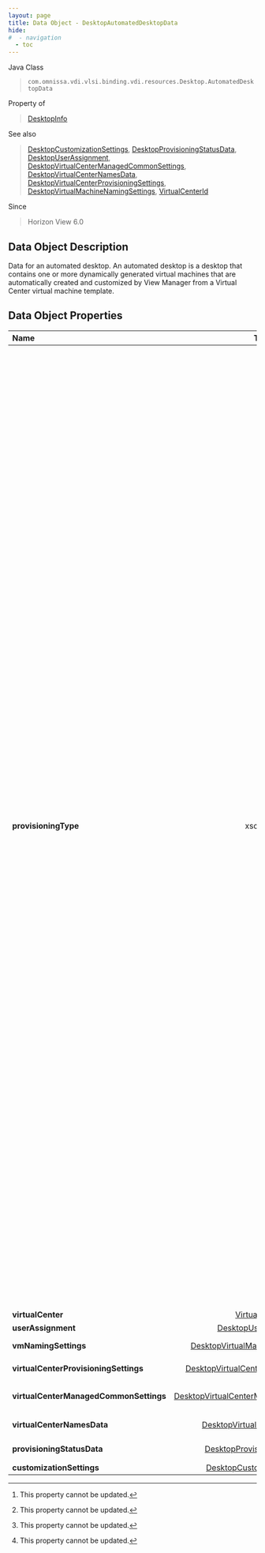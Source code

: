 ```yaml
---
layout: page
title: Data Object - DesktopAutomatedDesktopData
hide:
#  - navigation
  - toc
---
```






Java Class
> `com.omnissa.vdi.vlsi.binding.vdi.resources.Desktop.AutomatedDesktopData`

Property of
> [DesktopInfo](vdi.resources.Desktop.DesktopInfo.md#field_detail)

See also
> [DesktopCustomizationSettings](vdi.resources.Desktop.CustomizationSettings.md), [DesktopProvisioningStatusData](vdi.resources.Desktop.ProvisioningStatusData.md), [DesktopUserAssignment](vdi.resources.Desktop.UserAssignment.md), [DesktopVirtualCenterManagedCommonSettings](vdi.resources.Desktop.VirtualCenterManagedCommonSettings.md), [DesktopVirtualCenterNamesData](vdi.resources.Desktop.VirtualCenterNamesData.md), [DesktopVirtualCenterProvisioningSettings](vdi.resources.Desktop.VirtualCenterProvisioningSettings.md), [DesktopVirtualMachineNamingSettings](vdi.resources.Desktop.VirtualMachineNamingSettings.md), [VirtualCenterId](vdi.entity.VirtualCenterId.md)

Since
> Horizon View 6.0


## Data Object Description

Data for an automated desktop. An automated desktop is a desktop that contains one or more dynamically generated virtual machines that are automatically created and customized by View Manager from a Virtual Center virtual machine template.

## Data Object Properties

 Name | Type | Description
:---|:---:|:---
**provisioningType**|  xsd:string|  The Source or the Provisioning Type of machines. [^2] <br>* This property will be one of:<br><table><tr><th>Value</th><th>Description</th></tr><tr><td>VIRTUAL_CENTER</td><td>Virtual center virtual machines managed as view machines. This option is valid for Automated and Manual Desktop. In case of Automated Desktop, these refer to Full Virtual Machines that are created from a vCenter Server template.</td></tr><tr><td>VIEW_COMPOSER</td><td>View composer linked clones managed as view machines. They share the same base image and use less storage space than full virtual machines. The user profile for linked clones can be redirected to persistent disks that will be unaffected by OS updates and refreshes. This option is only valid for Automated Desktop.</td></tr><tr><td>INSTANT_CLONE_ENGINE</td><td>Instant clone engine created 'instant clones' managed as view machines. Instant clone engine uses vmfork technology to create the instant clones; these clones take very little time for provisioning. Instant clones have many similarities to linked clones. This option is only valid for Automated Desktop.</td></tr></table>
**virtualCenter**| [VirtualCenterId](vdi.entity.VirtualCenterId.md)|  Virtual Center server. [^2]
**userAssignment**| [DesktopUserAssignment](vdi.resources.Desktop.UserAssignment.md)|  User assignment scheme.
**vmNamingSettings**| [DesktopVirtualMachineNamingSettings](vdi.resources.Desktop.VirtualMachineNamingSettings.md)|  Specifies the naming scheme for the VMs in the desktop.
**virtualCenterProvisioningSettings**| [DesktopVirtualCenterProvisioningSettings](vdi.resources.Desktop.VirtualCenterProvisioningSettings.md)|  Virtual Center provisioning settings for the automated desktop.
**virtualCenterManagedCommonSettings**| [DesktopVirtualCenterManagedCommonSettings](vdi.resources.Desktop.VirtualCenterManagedCommonSettings.md)|  Common settings for Desktops managed by Virtual Center sources.  **_Since_** Horizon View 6.1
**virtualCenterNamesData**| [DesktopVirtualCenterNamesData](vdi.resources.Desktop.VirtualCenterNamesData.md)|  Naming data for Virtual Center entities associated with this Desktop. [^2]
**provisioningStatusData**| [DesktopProvisioningStatusData](vdi.resources.Desktop.ProvisioningStatusData.md)|  Provisioning status data about this desktop. [^2]
**customizationSettings**| [DesktopCustomizationSettings](vdi.resources.Desktop.CustomizationSettings.md)|  Customization settings for this desktop.
 


 


[^2]: This property cannot be updated.